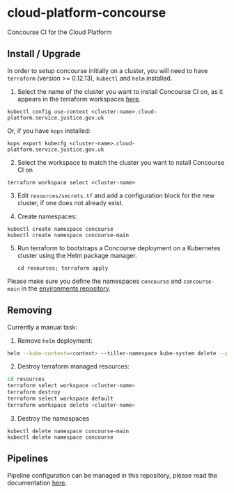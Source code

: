 # cloud-platform-concourse

Concourse CI for the Cloud Platform

## Install / Upgrade

In order to setup concourse initially on a cluster, you will need to have `terraform` (version >= 0.12.13), `kubectl` and `helm` installed.

1. Select the name of the cluster you want to install Concourse CI on, as it appears in the terraform workspaces [here](https://github.com/ministryofjustice/cloud-platform-infrastructure/tree/master/terraform/cloud-platform).

  `kubectl config use-context <cluster-name>.cloud-platform.service.justice.gov.uk`

Or, if you have `kops` installed:

  `kops export kubecfg <cluster-name>.cloud-platform.service.justice.gov.uk`

2. Select the workspace to match the cluster you want to nstall Concourse CI on

  `terraform workspace select <cluster-name>`

3. Edit `resources/secrets.tf` and add a configuration block for the new cluster, if one does not already exist.

4. Create namespaces:

```
kubectl create namespace concourse
kubectl create namespace concourse-main
```

5. Run terraform to bootstraps a Concourse deployment on a Kubernetes cluster <cluster-name> using the Helm package manager.

   `cd resources; terraform apply`

Please make sure you define the namespaces `concourse` and `concourse-main` in the [environments repository](https://github.com/ministryofjustice/cloud-platform-environments).

## Removing

Currently a manual task:

1. Remove `helm` deployment:

```sh
helm --kube-context=<context> --tiller-namespace kube-system delete --purge concourse
```

2. Destroy terraform managed resources:

```sh
cd resources
terraform select workspace <cluster-name>
terraform destroy
terraform select workspace default
terraform workspace delete <cluster-name>
```

3. Destroy the namespaces

```
kubectl delete namespace concourse-main
kubectl delete namespace concourse
```

## Pipelines

Pipeline configuration can be managed in this repository, please read the documentation [here](pipelines/README.md).
